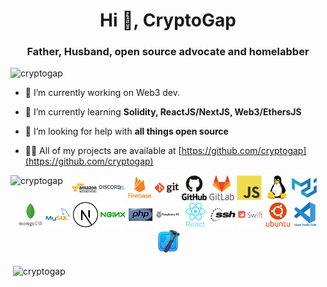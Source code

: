 <h1 align="center">Hi 👋, CryptoGap</h1>
<h3 align="center">Father, Husband, open source advocate and homelabber</h3>

<p align="left"> <img src="https://komarev.com/ghpvc/?username=cryptogap" alt="cryptogap" /> </p>

- 🔭 I’m currently working on Web3 dev.

- 🌱 I’m currently learning **Solidity, ReactJS/NextJS, Web3/EthersJS**

- 🤝 I’m looking for help with **all things open source**

- 👨‍💻 All of my projects are available at [https://github.com/cryptogap](https://github.com/cryptogap)

<p><img align="left" src="https://github-readme-stats.vercel.app/api/top-langs/?username=cryptogap&layout=compact&hide=html" alt="cryptogap" /></p>

<p align="center">
<img src="https://raw.githubusercontent.com/devicons/devicon/master/icons/amazonwebservices/amazonwebservices-original-wordmark.svg" alt="aws" width="40" height="40"/> 
<img src="https://raw.githubusercontent.com/devicons/devicon/master/icons/discordjs/discordjs-original-wordmark.svg" alt="DiscordJS" width="40" height="40"/> 
<img src="https://raw.githubusercontent.com/devicons/devicon/master/icons/firebase/firebase-plain-wordmark.svg" alt="Firebase" width="40" height="40"/> 
<img src="https://raw.githubusercontent.com/devicons/devicon/master/icons/git/git-original-wordmark.svg" alt="git" width="40" height="40"/> 
<img src="https://raw.githubusercontent.com/devicons/devicon/master/icons/github/github-original-wordmark.svg" alt="github" width="40" height="40"/> 
<img src="https://raw.githubusercontent.com/devicons/devicon/master/icons/gitlab/gitlab-original-wordmark.svg" alt="gitlab" width="40" height="40"/> 
<img src="https://raw.githubusercontent.com/devicons/devicon/master/icons/javascript/javascript-original.svg" alt="javascript" width="40" height="40"/> 
<img src="https://raw.githubusercontent.com/devicons/devicon/master/icons/linux/linux-original.svg" alt="Linux" width="40" height="40"/> 
<img src="https://raw.githubusercontent.com/devicons/devicon/master/icons/materialui/materialui-original.svg" alt="MUI" width="40" height="40"/> 
<img src="https://raw.githubusercontent.com/devicons/devicon/master/icons/mongodb/mongodb-original-wordmark.svg" alt="mongoDB" width="40" height="40"/> 
<img src="https://raw.githubusercontent.com/devicons/devicon/master/icons/mysql/mysql-original-wordmark.svg" alt="MySQL" width="40" height="40"/> 
<img src="https://raw.githubusercontent.com/devicons/devicon/master/icons/nextjs/nextjs-line.svg" alt="NextJS" width="40" height="40"/> 
<img src="https://raw.githubusercontent.com/devicons/devicon/master/icons/nginx/nginx-original.svg" alt="NGINX" width="40" height="40"/> 
<img src="https://raw.githubusercontent.com/devicons/devicon/master/icons/php/php-original.svg" alt="PHP" width="40" height="40"/> 
<img src="https://raw.githubusercontent.com/devicons/devicon/master/icons/raspberrypi/raspberrypi-line-wordmark.svg" alt="RaspberryPI" width="40" height="40"/> 
<img src="https://raw.githubusercontent.com/devicons/devicon/master/icons/react/react-original-wordmark.svg" alt="ReactJS" width="40" height="40"/> 
<img src="https://raw.githubusercontent.com/devicons/devicon/master/icons/ssh/ssh-original-wordmark.svg" alt="SSH" width="40" height="40"/> 
<img src="https://raw.githubusercontent.com/devicons/devicon/master/icons/swift/swift-original-wordmark.svg" alt="swift" width="40" height="40"/>
<img src="https://raw.githubusercontent.com/devicons/devicon/master/icons/ubuntu/ubuntu-plain-wordmark.svg" alt="Ubuntu" width="40" height="40"/>
<img src="https://raw.githubusercontent.com/devicons/devicon/master/icons/vscode/vscode-original-wordmark.svg" alt="VSCode" width="40" height="40"/>

<img src="https://raw.githubusercontent.com/devicons/devicon/master/icons/xcode/xcode-original.svg" alt="XCode" width="40" height="40"/>

</p>

<p>&nbsp;<img align="center" src="https://github-readme-stats.vercel.app/api?username=cryptogap&show_icons=true" alt="cryptogap" /></p>
